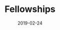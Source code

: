 ---
title: "Fellowships"
date: "2019-02-24"
layout: fellowships
pageTitle: Fellowship Opportunities
---